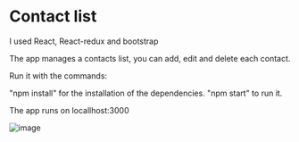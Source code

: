 # Contact list
I used React, React-redux and bootstrap

The app manages a contacts list, you can add, edit and delete each contact.

Run it with the commands:

"npm install" for the installation of the dependencies.
"npm start" to run it.

The app runs on locallhost:3000

![image](https://user-images.githubusercontent.com/88786771/146970909-2ca8ae62-5617-4d72-b81d-4a20e6213582.png)

